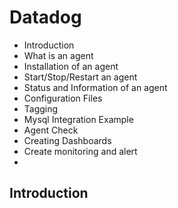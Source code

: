 # Datadog
* Introduction
* What is an agent
* Installation of an agent
* Start/Stop/Restart an agent
* Status and Information of an agent
* Configuration Files
* Tagging 
* Mysql Integration Example
* Agent Check
* Creating Dashboards
* Create monitoring and alert 
* 

## Introduction
